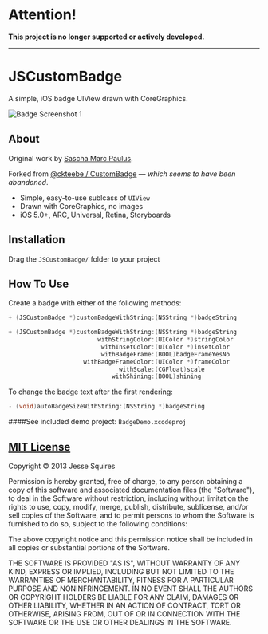 # Attention!

**This project is no longer supported or actively developed.**

---------------------------------

# JSCustomBadge

A simple, iOS badge UIView drawn with CoreGraphics.

![Badge Screenshot 1](https://raw.github.com/jessesquires/JSCustomBadge/master/Screenshots/screenshot.png)

## About

Original work by [Sascha Marc Paulus](http://www.spaulus.com).

Forked from [@ckteebe / CustomBadge](http://github.com/ckteebe/CustomBadge) — *which seems to have been abandoned*.

* Simple, easy-to-use sublcass of `UIView`
* Drawn with CoreGraphics, no images
* iOS 5.0+, ARC, Universal, Retina, Storyboards

## Installation

Drag the `JSCustomBadge/` folder to your project

## How To Use

Create a badge with either of the following methods:

````objective-c
+ (JSCustomBadge *)customBadgeWithString:(NSString *)badgeString

+ (JSCustomBadge *)customBadgeWithString:(NSString *)badgeString
                         withStringColor:(UIColor *)stringColor
                          withInsetColor:(UIColor *)insetColor
                          withBadgeFrame:(BOOL)badgeFrameYesNo
                     withBadgeFrameColor:(UIColor *)frameColor
                               withScale:(CGFloat)scale
                             withShining:(BOOL)shining
````

To change the badge text after the first rendering:

````objective-c
- (void)autoBadgeSizeWithString:(NSString *)badgeString
````

####See included demo project: `BadgeDemo.xcodeproj`

## [MIT License](http://opensource.org/licenses/MIT)

Copyright &copy; 2013 Jesse Squires

Permission is hereby granted, free of charge, to any person obtaining a copy of this software and associated documentation files (the "Software"), to deal in the Software without restriction, including without limitation the rights to use, copy, modify, merge, publish, distribute, sublicense, and/or sell copies of the Software, and to permit persons to whom the Software is furnished to do so, subject to the following conditions:

The above copyright notice and this permission notice shall be included in all copies or substantial portions of the Software.

THE SOFTWARE IS PROVIDED "AS IS", WITHOUT WARRANTY OF ANY KIND, EXPRESS OR IMPLIED, INCLUDING BUT NOT LIMITED TO THE WARRANTIES OF MERCHANTABILITY, FITNESS FOR A PARTICULAR PURPOSE AND NONINFRINGEMENT. IN NO EVENT SHALL THE AUTHORS OR COPYRIGHT HOLDERS BE LIABLE FOR ANY CLAIM, DAMAGES OR OTHER LIABILITY, WHETHER IN AN ACTION OF CONTRACT, TORT OR OTHERWISE, ARISING FROM, OUT OF OR IN CONNECTION WITH THE SOFTWARE OR THE USE OR OTHER DEALINGS IN THE SOFTWARE.
